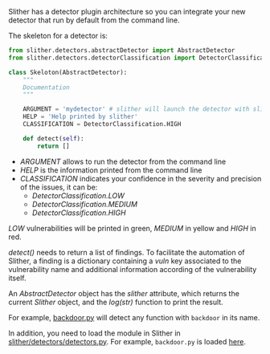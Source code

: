 Slither has a detector plugin architecture so you can integrate your new detector that run by default from the command line.

The skeleton for a detector is:

```python
from slither.detectors.abstractDetector import AbstractDetector
from slither.detectors.detectorClassification import DetectorClassification

class Skeloton(AbstractDetector):
    """
    Documentation
    """

    ARGUMENT = 'mydetector' # slither will launch the detector with slither.py --mydetector
    HELP = 'Help printed by slither'
    CLASSIFICATION = DetectorClassification.HIGH

    def detect(self):
        return []
```

- _ARGUMENT_ allows to run the detector from the command line
- _HELP_ is the information printed from the command line
- _CLASSIFICATION_  indicates your confidence in the severity and precision of the issues, it can be:
  - _DetectorClassification.LOW_
  - _DetectorClassification.MEDIUM_
  - _DetectorClassification.HIGH_

_LOW_ vulnerabilities will be printed in green, _MEDIUM_ in yellow and _HIGH_ in red.

_detect()_ needs to return a list of findings. To facilitate the automation of Slither, a finding is a dictionary containing a _vuln_ key associated to the vulnerability name and additional information according of the vulnerability itself.

An _AbstractDetector_ object has the _slither_ attribute, which returns the current _Slither_ object, and the _log(str)_ function to print the result.

For example, [backdoor.py](https://github.com/trailofbits/slither/blob/f47c4385db33c09d26e3dc67b20d58ec80995f91/slither/detectors/examples/backdoor.py) will detect any function with `backdoor` in its name.

In addition, you need to load the module in Slither in [slither/detectors/detectors.py](https://github.com/trailofbits/slither/blob/f47c4385db33c09d26e3dc67b20d58ec80995f91/slither/detectors/detectors.py). For example, `backdoor.py` is loaded [here](https://github.com/trailofbits/slither/blob/f47c4385db33c09d26e3dc67b20d58ec80995f91/slither/detectors/detectors.py#L9).
